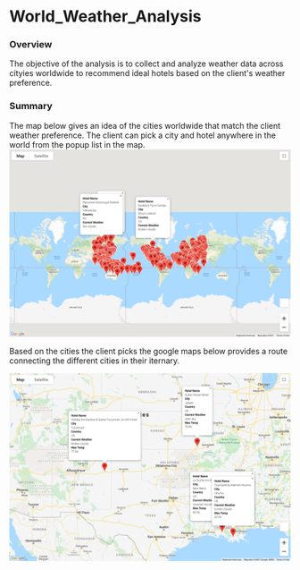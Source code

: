 # World_Weather_Analysis
### Overview
The objective of the analysis is to collect and analyze weather data across cityies worldwide to recommend ideal hotels based on the client's weather preference. 
### Summary
The map below gives an idea of the cities worldwide that match the client weather preference. The client can pick a city and hotel anywhere in the world from the popup list in the map.
![image](https://github.com/vijayabme/World_Weather_Analysis/blob/main/Vacation_Search/WeatherPy_vacation_map.png)

Based on the cities the client picks the google maps below provides a route connecting the different cities in their iternary. 

![image](https://github.com/vijayabme/World_Weather_Analysis/blob/main/Vacation_Itinerary/WeatherPy_travel_map_markers.png)


